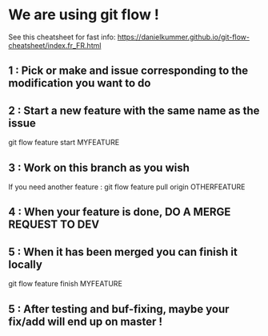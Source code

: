 # We are using git flow !
See this cheatsheet for fast info:
https://danielkummer.github.io/git-flow-cheatsheet/index.fr_FR.html

## 1 : Pick or make and issue corresponding to the modification you want to do

## 2 : Start a new feature with the same name as the issue
git flow feature start MYFEATURE 

## 3 : Work on this branch as you wish
If you need another feature : git flow feature pull origin OTHERFEATURE 

## 4 : When your feature is done, DO A MERGE REQUEST TO DEV

## 5 : When it has been merged you can finish it locally
git flow feature finish MYFEATURE

## 5 : After testing and buf-fixing, maybe your fix/add will end up on master !
